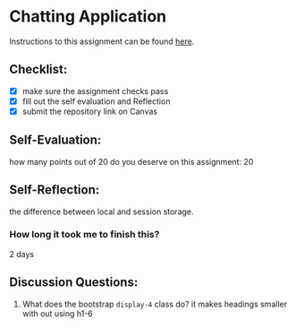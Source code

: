 Chatting Application
=====================
Instructions to this assignment can be found [here](https://it3049c.github.io/coursework/labs/chatting-app).

## Checklist:
- [x] make sure the assignment checks pass
- [x] fill out the self evaluation and Reflection
- [x] submit the repository link on Canvas

## Self-Evaluation:

how many points out of 20 do you deserve on this assignment: 20

## Self-Reflection:
<!-- Write your self-reflection under this line -->
the difference between local and session storage.

### How long it took me to finish this?
2 days


## Discussion Questions:
1. What does the bootstrap `display-4` class do? it makes headings smaller with out using h1-6
